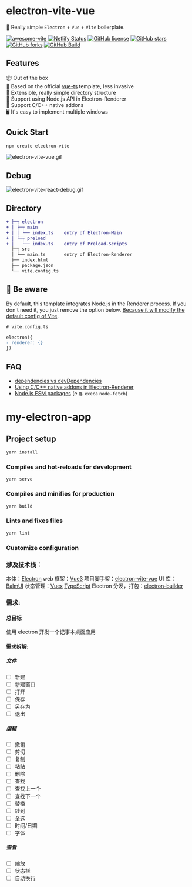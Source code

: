 # electron-vite-vue

🥳 Really simple `Electron` + `Vue` + `Vite` boilerplate.

[![awesome-vite](https://awesome.re/mentioned-badge.svg)](https://github.com/vitejs/awesome-vite)
[![Netlify Status](https://api.netlify.com/api/v1/badges/ae3863e3-1aec-4eb1-8f9f-1890af56929d/deploy-status)](https://app.netlify.com/sites/electron-vite/deploys)
[![GitHub license](https://img.shields.io/github/license/caoxiemeihao/electron-vite-vue?style=flat)](https://github.com/electron-vite/electron-vite-vue/blob/main/LICENSE)
[![GitHub stars](https://img.shields.io/github/stars/caoxiemeihao/electron-vite-vue?color=fa6470&style=flat)](https://github.com/electron-vite/electron-vite-vue)
[![GitHub forks](https://img.shields.io/github/forks/caoxiemeihao/electron-vite-vue?style=flat)](https://github.com/electron-vite/electron-vite-vue)
[![GitHub Build](https://github.com/electron-vite/electron-vite-vue/actions/workflows/build.yml/badge.svg)](https://github.com/electron-vite/electron-vite-vue/actions/workflows/build.yml)

## Features

📦 Out of the box  
🎯 Based on the official [vue-ts](https://github.com/vitejs/vite/tree/main/packages/create-vite/template-vue-ts) template, less invasive  
🌱 Extensible, really simple directory structure  
💪 Support using Node.js API in Electron-Renderer  
🔩 Support C/C++ native addons  
🖥 It's easy to implement multiple windows

## Quick Start

```sh
npm create electron-vite
```

<!-- [![quick-start](https://asciinema.org/a/483731.svg)](https://asciinema.org/a/483731) -->

![electron-vite-vue.gif](https://github.com/electron-vite/electron-vite-vue/blob/main/public/electron-vite-vue.gif?raw=true)

## Debug

![electron-vite-react-debug.gif](https://github.com/electron-vite/electron-vite-react/blob/main/public/electron-vite-react-debug.gif?raw=true)

## Directory

```diff
+ ├─┬ electron
+ │ ├─┬ main
+ │ │ └── index.ts    entry of Electron-Main
+ │ └─┬ preload
+ │   └── index.ts    entry of Preload-Scripts
  ├─┬ src
  │ └── main.ts       entry of Electron-Renderer
  ├── index.html
  ├── package.json
  └── vite.config.ts
```

## 🚨 Be aware

By default, this template integrates Node.js in the Renderer process. If you don't need it, you just remove the option below. [Because it will modify the default config of Vite](https://github.com/electron-vite/vite-plugin-electron/tree/main/packages/electron-renderer#config-presets-opinionated).

```diff
# vite.config.ts

electron({
- renderer: {}
})
```

## FAQ

- [dependencies vs devDependencies](https://github.com/electron-vite/vite-plugin-electron/tree/main/packages/electron-renderer#dependencies-vs-devdependencies)
- [Using C/C++ native addons in Electron-Renderer](https://github.com/electron-vite/vite-plugin-electron/tree/main/packages/electron-renderer#load-nodejs-cc-native-modules)
- [Node.js ESM packages](https://github.com/electron-vite/vite-plugin-electron/tree/main/packages/electron-renderer#nodejs-esm-packages) (e.g. `execa` `node-fetch`)

# my-electron-app

## Project setup

```
yarn install
```

### Compiles and hot-reloads for development

```
yarn serve
```

### Compiles and minifies for production

```
yarn build
```

### Lints and fixes files

```
yarn lint
```

### Customize configuration

### 涉及技术栈：

本体：[Electron](https://www.electronjs.org/)
web 框架：[Vue3](https://vuejs.org)
项目脚手架：[electron-vite-vue](https://github.com/electron-vite/electron-vite-vue)
UI 库：[BalmUI](https://material.balmjs.com)
状态管理：[Vuex](https://vuex.vuejs.org/)
[TypeScript](https://www.typescriptlang.org/)
Electron 分发，打包：[electron-builder](https://www.electron.build/)

### 需求:

#### 总目标

使用 electron 开发一个记事本桌面应用

#### 需求拆解:

##### 文件

- [ ] 新建
- [ ] 新建窗口
- [ ] 打开
- [ ] 保存
- [ ] 另存为
- [ ] 退出

##### 编辑

- [ ] 撤销
- [ ] 剪切
- [ ] 复制
- [ ] 粘贴
- [ ] 删除
- [ ] 查找
- [ ] 查找上一个
- [ ] 查找下一个
- [ ] 替换
- [ ] 转到
- [ ] 全选
- [ ] 时间/日期
- [ ] 字体

##### 查看

- [ ] 缩放
- [ ] 状态栏
- [ ] 自动换行
